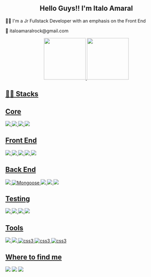 <div align="center">
<h2> Hello Guys!! I'm Italo Amaral </h2>
</div>

<div>
  <p> 👨‍💻 I'm a Jr Fullstack Developer with an emphasis on the Front End </p>
  <p> 📧 italoamaralrock@gmail.com </p>
</div>

<div align="center">
  <a href="https://github.com/ItaloRAmaral">
  <img height="130em" src="https://github-readme-stats.vercel.app/api?username=ItaloRAmaral&show_icons=true&theme=dracula&include_all_commits=true&count_private=true"/>
  <img height="130em" src="https://github-readme-stats.vercel.app/api/top-langs/?username=ItaloRAmaral&layout=compact&langs_count=7&theme=dracula"/>
<!--     <img heigh height="130em" src="https://github-readme-streak-stats.herokuapp.com/?user=ItaloRAmaral&theme=dark&fire=2FC18C&ring=2FC18C&background=1A1D21&currStreakLabel=2FC18C"/> -->
</div>


<h2> 👨‍💻 Stacks </h2>

<h2> Core </h2>
<section>
  <img src="https://img.shields.io/badge/JavaScript-F7DF1E?style=for-the-badge&logo=javascript&logoColor=black" />
  <img src="https://img.shields.io/badge/TypeScript-007ACC?style=for-the-badge&logo=typescript&logoColor=white" />
  <img src="https://img.shields.io/badge/Node.js-43853D?style=for-the-badge&logo=node.js&logoColor=white" />
  <img src="https://img.shields.io/badge/React-20232A?style=for-the-badge&logo=react&logoColor=61DAFB" />
</section>

<h2> Front End </h2>
<section>
  <img src="https://img.shields.io/badge/HTML5-E34F26?style=for-the-badge&logo=html5&logoColor=white" />
  <img src="https://img.shields.io/badge/CSS3-1572B6?style=for-the-badge&logo=css3&logoColor=white" />
  <img src="https://img.shields.io/badge/React_Router-CA4245?style=for-the-badge&logo=react-router&logoColor=white" />
  <img src="https://img.shields.io/badge/Redux-593D88?style=for-the-badge&logo=redux&logoColor=white" />
  <img src="https://img.shields.io/badge/tailwindcss-%2338B2AC.svg?style=for-the-badge&logo=tailwind-css&logoColor=white" />
</section>

<h2> Back End </h2>
<section>
  <img src="https://img.shields.io/badge/MongoDB-4EA94B?style=for-the-badge&logo=mongodb&logoColor=white" />
  <img src="https://user-images.githubusercontent.com/98183352/197245910-96b870c8-ef6a-4879-bfe2-4b4afb392fe0.png" alt="Mongoose" />
  <img src="https://img.shields.io/badge/MySQL-00000F?style=for-the-badge&logo=mysql&logoColor=white" />
  <img src="https://img.shields.io/badge/Express.js-404D59?style=for-the-badge" />
  <img src="https://img.shields.io/badge/ts--node-3178C6?style=for-the-badge&logo=ts-node&logoColor=white" />
</section>

<h2> Testing </h2>
<section>
  <img src="https://img.shields.io/badge/-TestingLibrary-%23E33332?style=for-the-badge&logo=testing-library&logoColor=white" />
  <img src="https://img.shields.io/badge/Jest-C21325?style=for-the-badge&logo=jest&logoColor=white" />
  <img src="https://img.shields.io/badge/Mocha-8D6748?style=for-the-badge&logo=Mocha&logoColor=white"/>
  <img src="https://img.shields.io/badge/chai-A30701?style=for-the-badge&logo=chai&logoColor=white" />
</section>

<h2> Tools </h2>
<section>
  <img src="https://img.shields.io/badge/Docker-2CA5E0?style=for-the-badge&logo=docker&logoColor=white" />
  <img src="https://img.shields.io/badge/Insomnia-5849be?style=for-the-badge&logo=Insomnia&logoColor=white"/>
  <img src="https://img.shields.io/badge/Trello-0052CC?style=for-the-badge&logo=trello&logoColor=white" alt="css3"/>
  <img src="https://img.shields.io/badge/git-%23F05033.svg?style=for-the-badge&logo=git&logoColor=white" alt="css3" />
  <img src="https://img.shields.io/badge/github-%23121011.svg?style=for-the-badge&logo=github&logoColor=white" alt="css3" />
</section>

<h2> Where to find me </h2>
<section> 
  <a href="https://www.instagram.com/italoramaral/" target="_blank"><img src="https://img.shields.io/badge/-Instagram-%23E4405F?style=for-the-badge&logo=instagram&logoColor=white" target="_blank"></a>
 	<a href="https://www.linkedin.com/in/italo-rockenbach-594082132/" target="_blank"><img src="https://img.shields.io/badge/-LinkedIn-%230077B5?style=for-the-badge&logo=linkedin&logoColor=white" target="_blank"></a> 
  <a href="https://www.linkedin.com/in/italo-rockenbach-594082132/" target="_blank"><img src="https://img.shields.io/badge/my_portfolio-000?style=for-the-badge&logo=ko-fi&logoColor=white" target="_blank"></a>  
</section>
